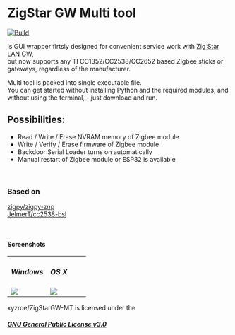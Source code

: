 # ZigStar GW Multi tool
[![Build](https://github.com/xyzroe/ZigStarGW-MT/actions/workflows/build.yml/badge.svg)](https://github.com/xyzroe/ZigStarGW-MT/actions/workflows/build.yml)
  
is GUI wrapper firtsly designed for convenient service work with  [Zig Star LAN GW](https://github.com/mercenaruss/zigstar_gateways),   
but now supports any TI CC1352/CC2538/CC2652 based Zigbee sticks or gateways, regardless of the manufacturer. 

Multi tool is packed into single executable file.  
You can get started without installing Python and the required modules, and without using the terminal, - just download and run.

## Possibilities:
- Read / Write / Erase NVRAM memory of Zigbee module
- Write / Verify / Erase firmware of Zigbee module
- Backdoor Serial Loader turns on automatically
- Manual restart of  Zigbee module or ESP32 is available
  
<br>  

### Based on
[zigpy/zigpy-znp](https://github.com/zigpy/zigpy-znp)  
[JelmerT/cc2538-bsl](https://github.com/JelmerT/cc2538-bsl)  

  
<br>  

#### Screenshots

<table>
<tr> 
<td width="50%">

##### Windows
<img src="https://github.com/xyzroe/ZigStarGW-MT/raw/main/images/win.png">
</td>
<td>

##### OS X
<img src="https://github.com/xyzroe/ZigStarGW-MT/raw/main/images/osx.png">
</td>
</tr>
</table>

xyzroe/ZigStarGW-MT is licensed under the  
##### [GNU General Public License v3.0](https://github.com/xyzroe/ZigStarGW-MT/blob/main/LICENSE)
